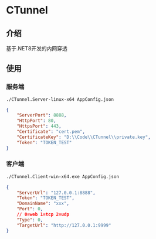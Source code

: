 # CTunnel

## 介绍

基于.NET8开发的内网穿透

## 使用

### 服务端

```sh
./CTunnel.Server-linux-x64 AppConfig.json
```

```json
{
    "ServerPort": 8888,
    "HttpPort": 80,
    "HttpsPort": 443,
    "Certificate": "cert.pem",
    "CertificateKey": "D:\\Code\\CTunnel\\private.key",
    "Token": "TOKEN_TEST"
}
```

### 客户端

```sh
./CTunnel.Client-win-x64.exe AppConfig.json
```

```json
{
    "ServerUrl": "127.0.0.1:8888",
    "Token": "TOKEN_TEST",
    "DomainName": "xxx",
    "Port": 0,
    // 0=web 1=tcp 2=udp
    "Type": 0,
    "TargetUrl": "http://127.0.0.1:9999"
}
```
